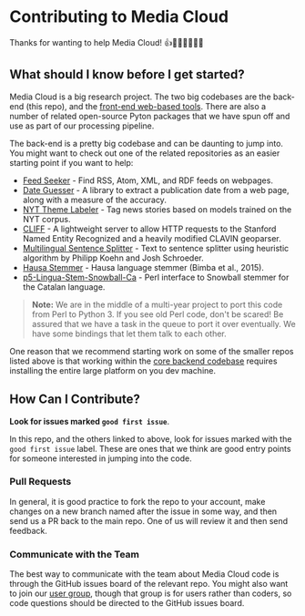 Contributing to Media Cloud
===========================

Thanks for wanting to help Media Cloud! 👍👍🏿👍🏻👍🏽


What should I know before I get started?
----------------------------------------

Media Cloud is a big research project.  The two big codebases are the back-end (this repo), and the [front-end web-based tools](https://github.com/mitmedialab/MediaCloud-Web-Tools/). There are also a number of related open-source Pyton packages that we have spun off and use as part of our processing pipeline. 

The back-end is a pretty big codebase and can be daunting to jump into.  You might want to check out one of the related repositories as an easier starting point if you want to help:
* [Feed Seeker](https://github.com/mitmedialab/feed_seeker) - Find RSS, Atom, XML, and RDF feeds on webpages.
* [Date Guesser](https://github.com/mitmedialab/date_guesser) - A library to extract a publication date from a web page, along with a measure of the accuracy.
* [NYT Theme Labeler](https://github.com/mitmedialab/MediaCloud-NYT-News-Labeler) - Tag news stories based on models trained on the NYT corpus.
* [CLIFF](https://github.com/mitmedialab/CLIFF) - A lightweight server to allow HTTP requests to the Stanford Named Entity Recognized and a heavily modified CLAVIN geoparser.
* [Multilingual Sentence Splitter](https://github.com/berkmancenter/mediacloud-sentence-splitter) - Text to sentence splitter using heuristic algorithm by Philipp Koehn and Josh Schroeder.
* [Hausa Stemmer](https://github.com/berkmancenter/mediacloud-hausastemmer) - Hausa language stemmer (Bimba et al., 2015).
* [p5-Lingua-Stem-Snowball-Ca](https://github.com/berkmancenter/p5-Lingua-Stem-Snowball-Ca) - Perl interface to Snowball stemmer for the Catalan language.

> **Note:** We are in the middle of a multi-year project to port this code from Perl to Python 3. If you see old Perl code, don't be scared! Be assured that we have a task in the queue to port it over eventually. We have some bindings that let them talk to each other.

One reason that we recommend starting work on some of the smaller repos listed above is that working within the [core backend codebase](https://github.com/mediacloud/backend) requires installing the entire large platform on you dev machine.


How Can I Contribute?
---------------------

**Look for issues marked `good first issue`**.

In this repo, and the others linked to above, look for issues marked with the `good first issue` label.  These are ones that we think are good entry points for someone interested in jumping into the code.


### Pull Requests

In general, it is good practice to fork the repo to your account, make changes on a new branch named after the issue in some way, and then send us a PR back to the main repo.  One of us will review it and then send feedback.

### Communicate with the Team

The best way to communicate with the team about Media Cloud code is through the GitHub issues board of the relevant repo.  You might also want to join our [user group](https://groups.io/g/mediacloud), though that group is for users rather than coders, so code questions should be directed to the GitHub issues board.
